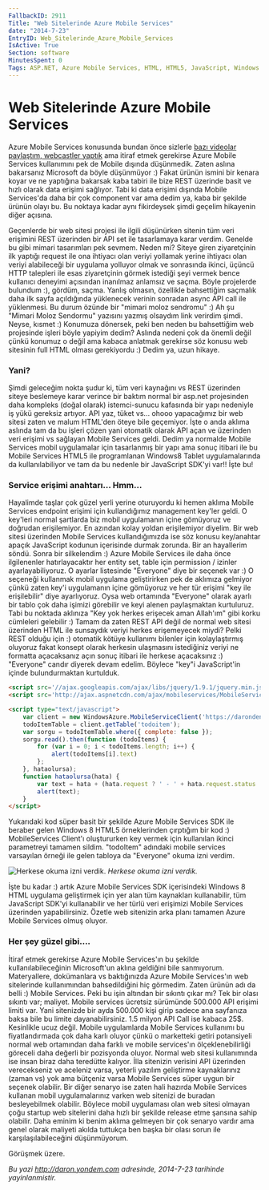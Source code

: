 ```yaml
---
FallbackID: 2911
Title: "Web Sitelerinde Azure Mobile Services"
date: "2014-7-23"
EntryID: Web_Sitelerinde_Azure_Mobile_Services
IsActive: True
Section: software
MinutesSpent: 0
Tags: ASP.NET, Azure Mobile Services, HTML, HTML5, JavaScript, Windows Azure
---
```

# Web Sitelerinde Azure Mobile Services
Azure Mobile Services konusunda bundan önce sizlerle [bazı videolar
paylaştım, webcastler
yaptık](http://daron.yondem.com/tr/tag/Azure_Mobile_Services) ama itiraf
etmek gerekirse Azure Mobile Services kullanımını pek de Mobile dışında
düşünmedik. Zaten aslına bakarsanız Microsoft da böyle düşünmüyor :)
Fakat ürünün ismini bir kenara koyar ve ne yaptığına bakarsak kaba
tabiri ile bize REST üzerinde basit ve hızlı olarak data erişimi
sağlıyor. Tabi ki data erişimi dışında Mobile Services'da daha bir çok
component var ama dedim ya, kaba bir şekilde ürünün olayı bu. Bu noktaya
kadar aynı fikirdeysek şimdi geçelim hikayenin diğer açısına.

Geçenlerde bir web sitesi projesi ile ilgili düşünürken sitenin tüm veri
erişimini REST üzerinden bir API set ile tasarlamaya karar verdim.
Genelde bu gibi mimari tasarımları pek sevmem. Neden mi? Siteye giren
ziyaretçinin ilk yaptığı request ile ona ihtiyacı olan veriyi yollamak
yerine ihtiyacı olan veriyi alabileceği bir uygulama yolluyor olmak ve
sonrasında ikinci, üçüncü HTTP talepleri ile esas ziyaretçinin görmek
istediği şeyi vermek bence kullanıcı deneyimi açısından inanılmaz
anlamsız ve saçma. Böyle projelerde bulundum :), gördüm, saçma. Yanlış
olmasın, özellikle bahsettiğim saçmalık daha ilk sayfa açıldığında
yüklenecek verinin sonradan async API call ile yüklenmesi. Bu durum
özünde bir "mimari moloz sendromu" :) Ah şu "Mimari Moloz Sendormu"
yazısını yazmış olsaydım link verirdim şimdi. Neyse, kısmet :) Konumuza
dönersek, peki ben neden bu bahsettiğim web projesinde işleri böyle
yapiyim dedim? Aslında nedeni çok da önemli değil çünkü konumuz o değil
ama kabaca anlatmak gerekirse söz konusu web sitesinin full HTML olması
gerekiyordu :) Dedim ya, uzun hikaye.

### Yani?

Şimdi geleceğim nokta şudur ki, tüm veri kaynağını vs REST üzerinden
siteye beslemeye karar verince bir baktım normal bir asp.net projesinden
daha kompleks (doğal olarak) istemci-sunucu kafasında bir yapı nedeniyle
iş yükü gereksiz artıyor. API yaz, tüket vs... ohooo yapacağımız bir web
sitesi zaten ve malum HTML'den öteye bile geçemiyor. İşte o anda aklıma
aslında tam da bu işleri çözen yani otomatik olarak API açan ve
üzerinden veri erişimi vs sağlayan Mobile Services geldi. Dedim ya
normalde Mobile Services mobil uygulamalar için tasarlanmış bir yapı ama
sonuç itibari ile bu Mobile Services HTML5 ile programlanan Windows8
Tablet uygulamalarında da kullanılabiliyor ve tam da bu nedenle bir
JavaScript SDK'yi var!! İşte bu!

### Service erişimi anahtarı... Hmm...

Hayalimde taşlar çok güzel yerli yerine oturuyordu ki hemen aklıma
Mobile Services endpoint erişimi için kullandığımız management key'ler
geldi. O key'leri normal şartlarda biz mobil uygulamanın içine gömüyoruz
ve doğrudan erişilemiyor. En azından kolay yoldan erişilemiyor diyelim.
Bir web sitesi üzerinden Mobile Services kullandığımızda ise söz konusu
key/anahtar apaçık JavaScript kodunun içerisinde durmak zorunda. Bir an
hayallerim söndü. Sonra bir silkelendim :) Azure Mobile Services ile
daha önce ilgilenenler hatırlayacaktır her entity set, table için
permission / izinler ayarlayabiliyoruz. O ayarlar listesinde "Everyone"
diye bir seçenek var :) O seçeneği kullanmak mobil uygulama
geliştirirken pek de aklımıza gelmiyor çünkü zaten key'i uygulamanın
içine gömüyoruz ve her tür erişimi "key ile erişilebilir" diye
ayarlıyoruz. Oysa web ortamında "Everyone" olarak ayarlı bir tablo çok
daha işimizi görebilir ve keyi alenen paylaşmaktan kurtuluruz. Tabi bu
noktada aklınıza "Key yok herkes erişecek aman Allah'ım" gibi korku
cümleleri gelebilir :) Tamam da zaten REST API değil de normal web
sitesi üzerinden HTML ile sunsaydık veriyi herkes erişemeyecek miydi?
Pelki REST olduğu için :) otomatik kötüye kullanımı bilenler için
kolaylaştırmış oluyoruz fakat konsept olarak herkesin ulaşmasını
istediğiniz veriyi ne formatta açacaksanız açın sonuç itibari ile
herkese açacaksınız :) "Everyone" candır diyerek devam edelim. Böylece
"key"i JavaScript'in içinde bulundurmaktan kurtulduk.

```html
<script src='//ajax.googleapis.com/ajax/libs/jquery/1.9.1/jquery.min.js'></script>
<script src='http://ajax.aspnetcdn.com/ajax/mobileservices/MobileServices.Web-1.1.0.min.js'></script>

<script type="text/javascript">
    var client = new WindowsAzure.MobileServiceClient('https://darondeneme.azure-mobile.net/');
    todoItemTable = client.getTable('todoitem');
    var sorgu = todoItemTable.where({ complete: false });
    sorgu.read().then(function (todoItems) {
        for (var i = 0; i < todoItems.length; i++) {
            alert(todoItems[i].text)
        };
    }, hataolursa);
    function hataolursa(hata) {
        var text = hata + (hata.request ? ' - ' + hata.request.status : '');
        alert(text);
    }
</script>
```

Yukarıdaki kod süper basit bir şekilde Azure Mobile Services SDK ile
beraber gelen Windows 8 HTML5 örneklerinden çırptığım bir kod :)
MobileServices Client'ı oluştururken key vermek için kullanılan ikinci
parametreyi tamamen sildim. "todoItem" adındaki mobile services
varsayılan örneği ile gelen tabloya da "Everyone" okuma izni verdim.

![Herkese okuma izni
verdik.](media/Web_Sitelerinde_Azure_Mobile_Services/mobileservices_1.png)
*Herkese okuma izni verdik.*

İşte bu kadar :) artık Azure Mobile Services SDK içerisindeki Windows 8
HTML uygulama geliştirmek için yer alan tüm kaynakları kullanabilir, tüm
JavaScript SDK'yi kullanabilir ve her türlü veri erişimizi Mobile
Services üzerinden yapabilirsiniz. Özetle web sitenizin arka planı
tamamen Azure Mobile Services olmuş oluyor.

### Her şey güzel gibi....

İtiraf etmek gerekirse Azure Mobile Services'ın bu şekilde
kullanılabileceğinin Microsoft'un aklına geldiğini bile sanmıyorum.
Materyallere, dokümanlara vs baktığınızda Azure Mobile Services'ın web
sitelerinde kullanımından bahsedildiğini hiç görmedim. Zaten ürünün adı
da belli :) Mobile Services. Peki bu işin altından bir sıkıntı çıkar mı?
Tek bir olası sıkıntı var; maliyet. Mobile services ücretsiz sürümünde
500.000 API erişimi limiti var. Yani sitenizde bir ayda 500.000 kişi
girip sadece ana sayfanıza baksa bile bu limite dayanabilirsiniz. 1.5
milyon API Call ise kabaca 25\$. Kesinlikle ucuz değil. Mobile
uygulamlarda Mobile Services kullanımı bu fiyatlandırmada çok daha karlı
oluyor çünkü o marketteki getiri potansiyeli normal web ortamından daha
farklı ve mobile services'ın ölçeklenebilirliği göreceli daha değerli
bir pozisyonda oluyor. Normal web sitesi kullanımında ise insan biraz
daha teredütte kalıyor. İlla sitenizin verisini API üzerinden
verecekseniz ve aceleniz varsa, yeterli yazılım geliştirme kaynaklarınız
(zaman vs) yok ama bütçeniz varsa Mobile Services süper uygun bir
seçenek olabilir. Bir diğer senaryo ise zaten hali hazırda Mobile
Services kullanan mobil uygulamalarınız varken web sitenizi de buradan
besleyebilmek olabilir. Böylece mobil uygulaması olan web sitesi olmayan
çoğu startup web sitelerini daha hızlı bir şekilde release etme şansına
sahip olabilir. Daha eminim ki benim aklıma gelmeyen bir çok senaryo
vardır ama genel olarak maliyeti akılda tuttukça ben başka bir olası
sorun ile karşılaşılabileceğini düşünmüyorum.

Görüşmek üzere.



*Bu yazi http://daron.yondem.com adresinde, 2014-7-23 tarihinde yayinlanmistir.*

